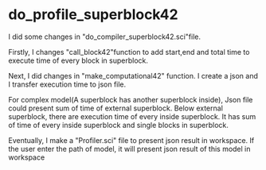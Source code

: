 # do_profile_superblock42

I did some changes in "do_compiler_superblock42.sci"file.

Firstly, I changes "call_block42"function to add start,end and total time to execute time of every block in superblock.

Next, I did changes in "make_computational42" function. I create a json and I transfer execution time to json file.

For complex model(A superblock has another superblock inside), Json file could present sum of time of external superblock. Below external superblock, there are execution time of every inside superblock. It has sum of time of every inside superblock and single blocks in superblock.

Eventually, I make a "Profiler.sci" file to present json result in workspace. If the user enter the path of model, it will present json result of this model in workspace
